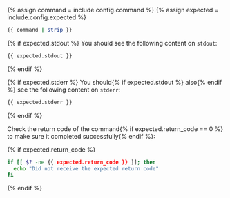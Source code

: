 {% assign command = include.config.command %}
{% assign expected = include.config.expected %}

```bash
{{ command | strip }}
```

{% if expected.stdout %}
You should see the following content on `stdout`:

```bash
{{ expected.stdout }}
```
{% endif %}

{% if expected.stderr %}
You should{% if expected.stdout %} also{% endif %} see the following content on `stderr`:

```bash
{{ expected.stderr }}
```
{% endif %}

Check the return code of the command{% if expected.return_code == 0 %} to make sure it completed successfully{% endif %}:

{% if expected.return_code %}
```bash
if [[ $? -ne {{ expected.return_code }} ]]; then
  echo "Did not receive the expected return code"
fi
```
{% endif %}